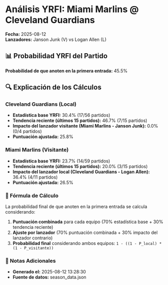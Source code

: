 # Análisis YRFI: Miami Marlins @ Cleveland Guardians

**Fecha:** 2025-08-12  
**Lanzadores:** Janson Junk (V) vs Logan Allen (L)

## 📊 Probabilidad YRFI del Partido

**Probabilidad de que anoten en la primera entrada:** 45.5%

## 🔍 Explicación de los Cálculos

### Cleveland Guardians (Local)
- **Estadística base YRFI:** 30.4% (17/56 partidos)
- **Tendencia reciente (últimos 15 partidos):** 46.7% (7/15 partidos)
- **Impacto del lanzador visitante (Miami Marlins - Janson Junk):** 0.0% (0/4 partidos)
- **Puntuación ajustada:** 25.8%

### Miami Marlins (Visitante)
- **Estadística base YRFI:** 23.7% (14/59 partidos)
- **Tendencia reciente (últimos 15 partidos):** 20.0% (3/15 partidos)
- **Impacto del lanzador local (Cleveland Guardians - Logan Allen):** 36.4% (4/11 partidos)
- **Puntuación ajustada:** 26.5%

### 📝 Fórmula de Cálculo

La probabilidad final de que anoten en la primera entrada se calcula considerando:
1. **Puntuación combinada** para cada equipo (70% estadística base + 30% tendencia reciente)
2. **Ajuste por lanzador** (70% puntuación combinada + 30% impacto del lanzador contrario)
3. **Probabilidad final** considerando ambos equipos: `1 - ((1 - P_local) * (1 - P_visitante))`

### 📌 Notas Adicionales

- **Generado el:** 2025-08-12 13:28:30
- **Fuente de datos:** season_data.json
